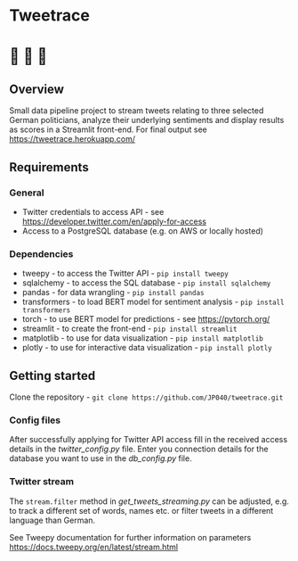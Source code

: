 # Tweetrace
# 🏁 🏁 🏁
## Overview
Small data pipeline project to stream tweets relating to three selected German politicians, analyze their underlying sentiments and display results as scores in a Streamlit front-end. For final output see https://tweetrace.herokuapp.com/

## Requirements
### General
- Twitter credentials to access API - see https://developer.twitter.com/en/apply-for-access
- Access to a PostgreSQL database (e.g. on AWS or locally hosted)
### Dependencies
- tweepy - to access the Twitter API - `pip install tweepy`
- sqlalchemy - to access the SQL database - `pip install sqlalchemy`
- pandas - for data wrangling - `pip install pandas`
- transformers - to load BERT model for sentiment analysis - `pip install transformers`
- torch - to use BERT model for predictions - see https://pytorch.org/ 
- streamlit - to create the front-end - `pip install streamlit`
- matplotlib - to use for data visualization - `pip install matplotlib`
- plotly - to use for interactive data visualization - `pip install plotly`

## Getting started
Clone the repository - `git clone https://github.com/JP040/tweetrace.git`

### Config files
After successfully applying for Twitter API access fill in the received access details in the *twitter_config.py* file.
Enter you connection details for the database you want to use in the *db_config.py* file.

### Twitter stream
The `stream.filter` method in *get_tweets_streaming.py* can be adjusted, e.g. to track a different set of words, names etc. or filter tweets in a different language than German. 

See Tweepy documentation for further information on parameters https://docs.tweepy.org/en/latest/stream.html

